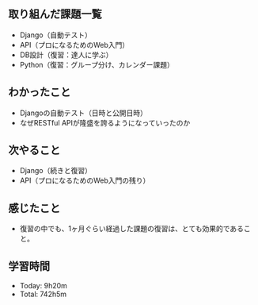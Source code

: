 ## 取り組んだ課題一覧
- Django（自動テスト）
- API（プロになるためのWeb入門）
- DB設計（復習：達人に学ぶ）
- Python（復習：グループ分け、カレンダー課題）
## わかったこと
- Djangoの自動テスト（日時と公開日時）
- なぜRESTful APIが隆盛を誇るようになっていったのか
## 次やること
- Django（続きと復習）
- API（プロになるためのWeb入門の残り）
## 感じたこと
- 復習の中でも、1ヶ月ぐらい経過した課題の復習は、とても効果的であること。
## 学習時間
- Today: 9h20m
- Total: 742h5m
